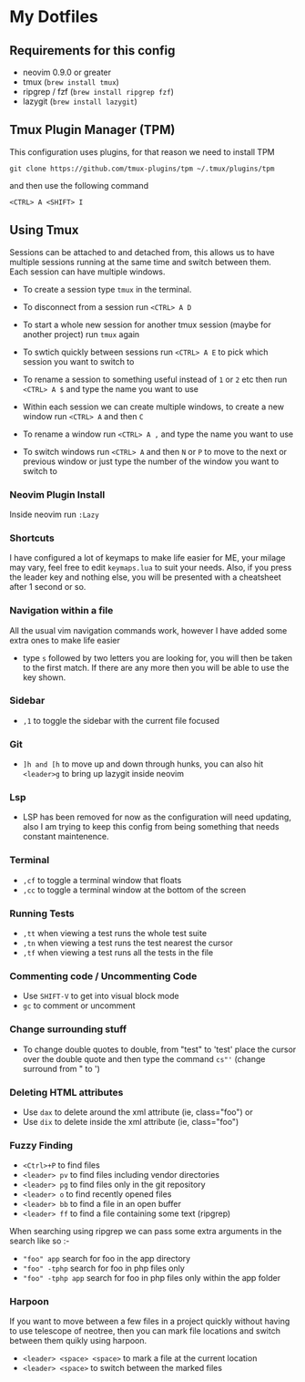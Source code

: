 # My Dotfiles

## Requirements for this config

- neovim 0.9.0 or greater
- tmux (`brew install tmux`)
- ripgrep / fzf (`brew install ripgrep fzf`)
- lazygit (`brew install lazygit`)

## Tmux Plugin Manager (TPM)

This configuration uses plugins, for that reason we need to install TPM 

`git clone https://github.com/tmux-plugins/tpm ~/.tmux/plugins/tpm`

and then use the following command

`<CTRL> A <SHIFT> I`

## Using Tmux

Sessions can be attached to and detached from, this allows us to have multiple sessions running at the same time and switch between them.  
Each session can have multiple windows.

- To create a session type `tmux` in the terminal.
- To disconnect from a session run `<CTRL> A D`
- To start a whole new session for another tmux session (maybe for another project) run `tmux` again
- To swtich quickly between sessions run `<CTRL> A E` to pick which session you want to switch to
- To rename a session to something useful instead of `1` or `2` etc then run `<CTRL> A $` and type the name you want to use

- Within each session we can create multiple windows, to create a new window run `<CTRL> A` and then `C`
- To rename a window run `<CTRL> A ,` and type the name you want to use
- To switch windows run `<CTRL> A` and then `N` or `P` to move to the next or previous window or just type the number of the window you want to switch to

### Neovim Plugin Install

Inside neovim run `:Lazy`

### Shortcuts

I have configured a lot of keymaps to make life easier for ME, your milage may vary, feel free to edit `keymaps.lua` to suit your needs. 
Also, if you press the leader key and nothing else, you will be presented with a cheatsheet after 1 second or so.

### Navigation within a file

All the usual vim navigation commands work, however I have added some extra ones to make life easier

- type `s` followed by two letters you are looking for, you will then be taken to the first match. If there are any more then you will be able to use the key shown.

### Sidebar

- `,1` to toggle the sidebar with the current file focused

### Git

- `]h and [h` to move up and down through hunks, you can also hit `<leader>g` to bring up lazygit inside neovim

### Lsp

- LSP has been removed for now as the configuration will need updating, also I am trying to keep this config from being something that needs constant maintenence.

### Terminal

- `,cf` to toggle a terminal window that floats
- `,cc` to toggle a terminal window at the bottom of the screen

### Running Tests

- `,tt` when viewing a test runs the whole test suite
- `,tn` when viewing a test runs the test nearest the cursor
- `,tf` when viewing a test runs all the tests in the file

### Commenting code / Uncommenting Code

- Use `SHIFT-V` to get into visual block mode
- `gc` to comment or uncomment

### Change surrounding stuff

- To change double quotes to double, from "test" to 'test' place the cursor over the double quote and then type the command `cs"'` (change surround from " to ')

### Deleting HTML attributes

- Use `dax` to delete around the xml attribute (ie, class="foo") or
- Use `dix` to delete inside the xml attribute (ie, class="foo")

### Fuzzy Finding

- `<Ctrl>+P` to find files
- `<leader> pv` to find files including vendor directories
- `<leader> pg` to find files only in the git repository
- `<leader> o` to find recently opened files
- `<leader> bb` to find a file in an open buffer
- `<leader> ff` to find a file containing some text (ripgrep)

When searching using ripgrep we can pass some extra arguments in the search like so :-

- `"foo" app` search for foo in the app directory
- `"foo" -tphp` search for foo in php files only
- `"foo" -tphp app` search for foo in php files only within the app folder

### Harpoon

If you want to move between a few files in a project quickly without having to use telescope of neotree, then you can mark file locations and switch between them quikly using harpoon.

- `<leader> <space> <space>` to mark a file at the current location
- `<leader> <space>` to switch between the marked files

